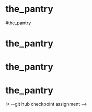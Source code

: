 # the_pantry
#the_pantry
# the_pantry
# the_pantry
# the_pantry
!< --git hub checkpoint assignment -->
